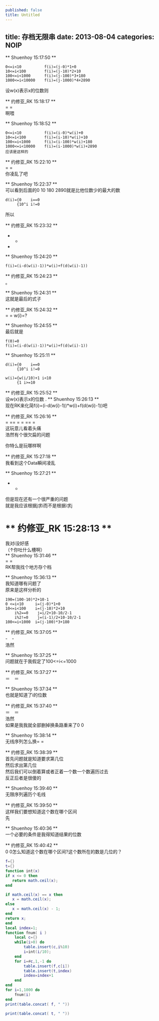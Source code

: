 ```yaml
---
published: false
title: Untitled
---
```


title: 存档无限串
date: 2013-08-04
categories: NOIP
-----------------------------------------

** Shuenhoy  15:17:50 **  
```
0<=i<10          f(i)=(j-0)*1+0
10<=i<100        f(i)=(j-10)*2+10 
100<=i<1000      f(i)=(j-100)*3+180
1000<=i<10000    f(i)=(j-1000)*4+2890
```

设w(x)表示x的位数则

** 约修亚_RK  15:18:17 **  
= =  
啊喂

** Shuenhoy  15:18:52 **  
```
0<=i<10          f(i)=(i-0)*w(i)+0
10<=i<100        f(i)=(i-10)*w(i)+10 
100<=i<1000      f(i)=(i-100)*w(i)+180
1000<=i<10000    f(i)=(i-1000)*w(i)+2890
应该是这样的
```

** 约修亚_RK  15:22:10 **  
= =  
你凌乱了吧

** Shuenhoy  15:22:37 **  
可以看到后面的0 10 180 2890就是比他位数少的最大的数  

```
d(i)={0    i==0
     {10^i i!=0
```

所以

** 约修亚_RK  15:23:32 **  
- -
- 

** Shuenhoy  15:24:20 ** 
```
f(i)=(i-d(w(i)-1))*w(i)+f(d(w(i)-1))
```

** 约修亚_RK  15:24:23 **  
。

** Shuenhoy  15:24:31 **  
这就是最后的式子

** 约修亚_RK  15:24:32 **  
= = 
w(i)=?

** Shuenhoy  15:24:55 **  
最后就是  
```
f(0)=0
f(i)=(i-d(w(i)-1))*w(i)+f(d(w(i)-1))
```

** Shuenhoy  15:25:11 **  
```
d(i)={0    i==0
     {10^i i!=0

w(i)={w(i/10)+1 i<10
     {1 i>=10
```
** 约修亚_RK  15:25:52 **  
设w(x)表示x的位数
.
** Shuenhoy  15:26:13 **  
现在RK来化简f(i)=(i-d(w(i)-1))*w(i)+f(d(w(i)-1))吧


** 约修亚_RK  15:26:16 **  
= == = = == =  
这玩意儿看着头痛  
浩然有个很欠扁的问题  

你特么是玩哪样啊

** 约修亚_RK  15:27:18 **  
我看到这个Data瞬间凌乱

** Shuenhoy  15:27:21 **  
- -  
但是现在还有一个很严重的问题  
就是我应该根据j求i而不是根据i求j  

** 约修亚_RK  15:28:13 **  
=  
我对i没好感  
（↑你吐什么槽啊）  
** Shuenhoy  15:31:46 **  
= =  
RK帮我找个地方存个档  



** Shuenhoy  15:36:13 **  
我知道哪有问题了  
原来是这样分析的  
```
190=(100-10)*2+10-1
0 <=i<10     i=(j-0)*1+0
10<=i<100    i=(j-10)*2+10 
    i%2==0    j=i/2+10-10/2-1
    i%2!=0    j=(i-1)/2+10-10/2-1
100<=i<1000  i=(j-100)*3+180
```

** 约修亚_RK  15:37:05 **  
-　-  
浩然  

** Shuenhoy  15:37:25 **  
问题就在于我假定了100<=i<=1000 

** 约修亚_RK  15:37:27 **  
＝　＝

** Shuenhoy  15:37:34 **  
也就是知道了i的位数

** 约修亚_RK  15:37:40 **  
＝　＝  
浩然  
如果是我我就全部删掉换条路重来了0 0  

** Shuenhoy  15:38:14 **  
无线序列怎么换= =

** 约修亚_RK  15:38:39 **  
首先问题就是知道要求第几位  
然后求出第几位  
然后我们可以倒着算或者正着一个数一个数遍历过去  
反正后者是很傻的  

** Shuenhoy  15:39:40 **  
无限序列遍历个毛线
 
** 约修亚_RK  15:39:50 **  
这样我们要想知道这个数在哪个区间  
先

** Shuenhoy  15:40:36 **  
一个必要的条件是我得知道结果的位数 

** 约修亚_RK  15:40:42 **  
0 0怎么知道这个数在哪个区间?这个数所在的数是几位的？


```lua
f={}
t={}
function int(x)
if x <= 0 then
   return math.ceil(x);
end

if math.ceil(x) == x then
   x = math.ceil(x);
else
   x = math.ceil(x) - 1;
end
return x;
end
local index=1;
function fnum( i )
	local c={}
	while(i>0) do
		table.insert(c,i%10)
		i=int(i/10);
	end
	for i=#c,1,-1 do
		table.insert(f,c[i])
		table.insert(t,index)
		index=index+1
	end
end
for i=1,1000 do
	fnum(i)
end
print(table.concat( f, " "))

print(table.concat( t, " "))
```
